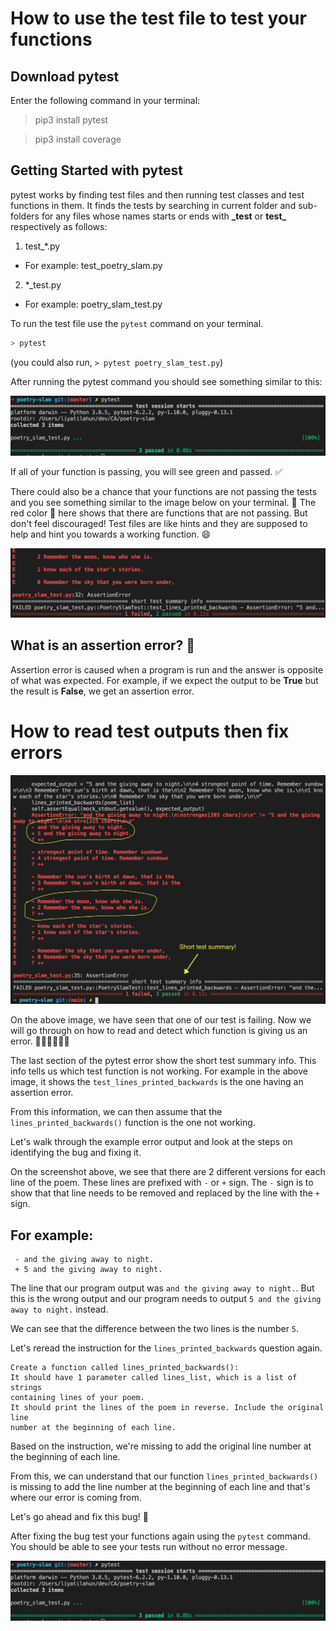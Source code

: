 # How to use the test file to test your functions

## Download pytest

Enter the following command in your terminal:

> pip3 install pytest

> pip3 install coverage

## Getting Started with pytest

pytest works by finding test files and then running test classes and test functions in them. It finds the tests by searching in current folder and sub-folders for any files whose names starts or ends with  **\_test** or **test\_** respectively as follows:

1. test_*.py 
  * For example: test_poetry_slam.py
2. *_test.py
  * For example: poetry_slam_test.py

To run the test file use the ```pytest``` command on your terminal.

```bash
> pytest
```

(you could also run, ```> pytest poetry_slam_test.py```)

After running the pytest command you should see something similar to this: 

![pytest](pytest_green.png)

If all of your function is passing, you will see green and passed. ✅

There could also be a chance that your functions are not passing the tests and you see something similar to the image below on your terminal. 🛑
The red color 🛑 here shows that there are functions that are not passing. But don't feel discouraged!
Test files are like hints and they are supposed to help and hint you towards a working function. 😄

![pytest](pytest_red.png)

## What is an assertion error? 🤔
Assertion error is caused when a program is run and the answer is opposite of what was expected. For example, if we expect the output to be **True** but the result is **False**, we get an assertion error.

# How to read test outputs then fix errors

![pytest](pytest_lines_printed_backward.png)

On the above image, we have seen that one of our test is failing. Now we will go through on how to read and detect which function is giving us an error. 🕵🏽‍♀️🕵🏽‍♂️

The last section of the pytest error show the short test summary info.
This info tells us which test function is not working. For example in the above image, it shows the ```test_lines_printed_backwards``` is the one having an assertion error. 

From this information, we can then assume that the ```lines_printed_backwards()``` function is the one not working.

Let's walk through the example error output and look at the steps on identifying the bug and fixing it.

On the screenshot above, we see that there are 2 different versions for each line of the poem. These lines are prefixed with ```-``` or ```+``` sign. 
The ```-``` sign is to show that that line needs to be removed and replaced by the line with the ```+``` sign.

## For example: 
```
 - and the giving away to night.
 + 5 and the giving away to night.
```

The line that our program output was  ```and the giving away to night.```. But this is the wrong output and our program needs to output  ```5 and the giving away to night.``` instead. 

We can see that the difference between the two lines is the number ```5```. 

Let's reread the instruction for the ```lines_printed_backwards``` question again.

```
Create a function called lines_printed_backwards():
It should have 1 parameter called lines_list, which is a list of strings 
containing lines of your poem.
It should print the lines of the poem in reverse. Include the original line
number at the beginning of each line.
```

Based on the instruction, we're missing to add the original line number at the beginning of each line. 

From this, we can understand that our function ```lines_printed_backwards()``` is missing to add the line number at the beginning of each line and that's where our error is coming from. 

Let's go ahead and fix this bug! 🐞

After fixing the bug test your functions again using the ```pytest``` command. You should be able to see your tests run without no error message. 

![pytest](pytest_green.png)